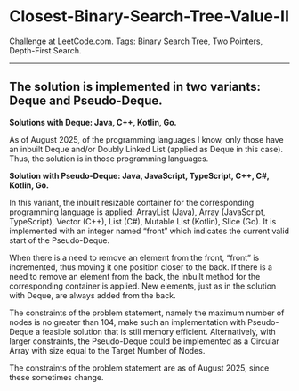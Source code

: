 # Closest-Binary-Search-Tree-Value-II
Challenge at LeetCode.com. Tags: Binary Search Tree, Two Pointers, Depth-First Search.

-----------------------------------------------------------------------------------------------------------------------------------------------------------------------

**The solution is implemented in two variants: Deque and Pseudo-Deque.**
-

**Solutions with Deque: Java, C++, Kotlin, Go.**

As of August 2025, of the programming languages I know, only those have an inbuilt Deque and/or Doubly Linked List (applied as Deque in this case). Thus, the solution is in those programming languages.


**Solution with Pseudo-Deque: Java, JavaScript, TypeScript, C++, C#, Kotlin, Go.**

In this variant, the inbuilt resizable container for the corresponding programming language is applied: ArrayList (Java), Array (JavaScript, TypeScript), Vector (C++), List (C#), Mutable List (Kotlin), Slice (Go). It is implemented with an integer named “front” which indicates the current valid start of the Pseudo-Deque. 

When there is a need to remove an element from the front, “front” is incremented, thus moving it one position closer to the back. If there is a need to remove an element from the back, the inbuilt method for the corresponding container is applied. New elements, just as in the solution with Deque, are always added from the back.

The constraints of the problem statement, namely the maximum number of nodes is no greater than 104, make such an implementation with Pseudo-Deque a feasible solution that is still memory efficient. Alternatively, with larger constraints, the Pseudo-Deque could be implemented as a Circular Array with size equal to the Target Number of Nodes. 

The constraints of the problem statement are as of August 2025, since these sometimes change.
